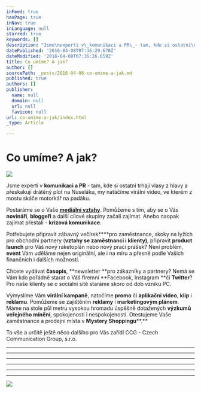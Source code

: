 ```yaml
---
inFeed: true
hasPage: true
inNav: true
inLanguage: null
starred: true
keywords: []
description: "Jsme\nexperti v\_komunikaci a PR\_- tam, kde si ostatní\ntrhají vlasy z hlavy a přeskakují drátěný plot na Nuseláku, my\nnatáčíme virální video, ve kterém z mostu skáče motorkář na padáku."
datePublished: '2016-04-08T07:36:29.678Z'
dateModified: '2016-04-08T07:36:26.659Z'
title: Co umíme? A jak?
author: []
sourcePath: _posts/2016-04-06-co-umime-a-jak.md
published: true
authors: []
publisher:
  name: null
  domain: null
  url: null
  favicon: null
url: co-umime-a-jak/index.html
_type: Article

---
```

# Co umíme? A jak?
![](https://the-grid-user-content.s3-us-west-2.amazonaws.com/4f624074-2e09-44c7-a6ba-5ece2dd03a2c.jpg)

Jsme
experti v **komunikaci a PR** - tam, kde si ostatní
trhají vlasy z hlavy a přeskakují drátěný plot na Nuseláku, my
natáčíme virální video, ve kterém z mostu skáče motorkář na padáku.

Postaráme
se o Vaše **[mediální vztahy][0]**. Pomůžeme s tím, aby se o
Vás **novináři**, **bloggeři** a další
cílové skupiny začali zajímat. Anebo naopak zajímat přestali - **krizová komunikace**.

Potřebujete
připravit zábavný večírek****pro zaměstnance,
skoky na lyžích pro obchodní partnery (**vztahy se zaměstnanci i klienty)**, připravit **product
launch** pro Váš nový raketoplán nebo nový prací prášek?
Není problém, **event** Vám uděláme nejen
originální, ale i na míru a přesně podle Vašich finančních i
dalších možností.

Chcete
vydávat **časopis**, **newsletter **pro
zákazníky a partnery? Nemá se Vám kdo pořádně starat o Váš
firemní **Facebook, Instagram **či **Twitter**?
Pro naše klienty se o sociální sítě staráme skoro od dob vzniku
PC.

Vymyslíme
Vám **virální kampaně**, natočíme **promo** či **aplikační
video**, **klip** i **reklamu**. Pomůžeme  se zajištěním **reklamy** i **marketingovým
plánem**. Máme na stole  půl metru vysokou hromadu úspěšně
dotažených **výzkumů veřejného mínění**,
spokojenosti i nespokojenosti. Otestujeme Vaše zaměstnance a prodejní místa v **Mystery Shoppingu****.**

To vše a určitě ještě něco dalšího pro Vás zařídí CCG - Czech Communication Group, s.r.o.

****

****

****

****

****

****
![](https://the-grid-user-content.s3-us-west-2.amazonaws.com/46a4f432-7c3d-4abc-a99d-83184a2fbe20.jpg)

[0]: http://www.ccgpr.cz/media-relations